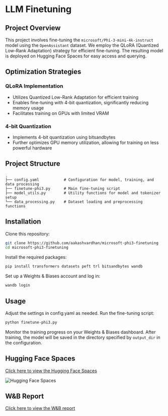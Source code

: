 # LLM Finetuning


## Project Overview

This project involves fine-tuning the `microsoft/Phi-3-mini-4k-instruct` model using the `OpenAssistant` dataset. We employ the QLoRA (Quantized Low-Rank Adaptation) strategy for efficient fine-tuning. The resulting model is deployed on Hugging Face Spaces for easy access and querying.

## Optimization Strategies

### QLoRA Implementation

- Utilizes Quantized Low-Rank Adaptation for efficient training
- Enables fine-tuning with 4-bit quantization, significantly reducing memory usage
- Facilitates training on GPUs with limited VRAM

### 4-bit Quantization

- Implements 4-bit quantization using bitsandbytes
- Further optimizes GPU memory utilization, allowing for training on less powerful hardware


## Project Structure

```
.
├── config.yaml           # Configuration for model, training, and data processing
├── finetune-phi3.py      # Main fine-tuning script
├── model_utils.py        # Utility functions for model and tokenizer setup
└── data_processing.py    # Dataset loading and preprocessing functions
```

## Installation

Clone this repository:

```bash
git clone https://github.com/aakashvardhan/microsoft-phi3-finetuning
cd microsoft-phi3-finetuning
```

Install the required packages:

```bash
pip install transformers datasets peft trl bitsandbytes wandb
```

Set up a Weights & Biases account and log in:

```bash
wandb login
```


## Usage

Adjust the settings in config.yaml as needed.
Run the fine-tuning script:

```bash
python finetune-phi3.py
```

Monitor the training progress on your Weights & Biases dashboard.
After training, the model will be saved in the directory specified by `output_dir` in the configuration.


## Hugging Face Spaces

[Click here to view the Hugging Face Spaces](https://huggingface.co/spaces/aakashv100/phi3-oass1-chatbot)

![Hugging Face Spaces](https://github.com/aakashvardhan/microsoft-phi3-finetuning/blob/main/asset/Screenshot%202024-09-20%20at%2012.46.54%E2%80%AFPM.png)

## W&B Report

[Click here to view the W&B report](https://api.wandb.ai/links/akv1000/e2qf8bap)